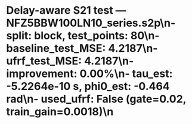 # Delay-aware S21 test — NFZ5BBW100LN10_series.s2p\n- split: block, test_points: 80\n- baseline_test_MSE: 4.2187\n- ufrf_test_MSE: 4.2187\n- improvement: 0.00%\n- tau_est: -5.2264e-10 s, phi0_est: -0.464 rad\n- used_ufrf: False (gate=0.02, train_gain=0.0018)\n